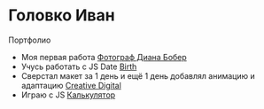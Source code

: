 # Головко Иван
Портфолио

* Моя первая работа [Фотограф Диана Бобер](https://ivannavin.github.io/photographier/)
* Учусь работать с JS Date [Birth](https://ivannavin.github.io/birth/)
* Сверстал макет за 1 день и ещё 1 день добавлял анимацию и адаптацию [Creative Digital](https://ivannavin.github.io/creativedigital/)
* Играю с JS [Калькулятор](https://ivannavin.github.io/calculator/)
